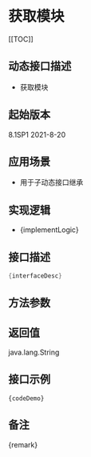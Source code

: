 # 获取模块 

[[TOC]]

## 动态接口描述

- 获取模块

## 起始版本
8.1SP1
2021-8-20

## 应用场景
- 用于子动态接口继承

## 实现逻辑
- {implementLogic}

## 接口描述
```java
{interfaceDesc}
```
## 方法参数


## 返回值
java.lang.String


## 接口示例
```
{codeDemo}
```

## 备注
{remark}
